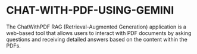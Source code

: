 # CHAT-WITH-PDF-USING-GEMINI
The ChatWithPDF RAG (Retrieval-Augmented Generation) application is a web-based tool that allows users to interact with PDF documents by asking questions and receiving detailed answers based on the content within the PDFs. 
